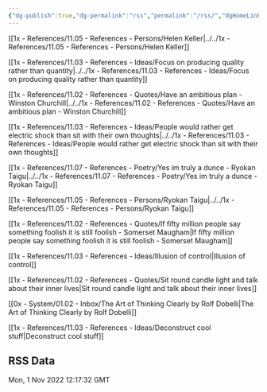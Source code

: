 ```yaml
---
{"dg-publish":true,"dg-permalink":"rss","permalink":"/rss/","dgHomeLink":true,"dgPassFrontmatter":false,"dgShowBacklinks":false,"dgShowLocalGraph":false,"dgShowInlineTitle":true}
---
```




[[1x - References/11.05 - References - Persons/Helen Keller|../../1x - References/11.05 - References - Persons/Helen Keller]]

[[1x - References/11.03 - References - Ideas/Focus on producing quality rather than quantity|../../1x - References/11.03 - References - Ideas/Focus on producing quality rather than quantity]]

[[1x - References/11.02 - References - Quotes/Have an ambitious plan - Winston Churchill|../../1x - References/11.02 - References - Quotes/Have an ambitious plan - Winston Churchill]]

[[1x - References/11.03 - References - Ideas/People would rather get electric shock than sit with their own thoughts|../../1x - References/11.03 - References - Ideas/People would rather get electric shock than sit with their own thoughts]]

[[1x - References/11.07 - References - Poetry/Yes im truly a dunce - Ryokan Taigu|../../1x - References/11.07 - References - Poetry/Yes im truly a dunce - Ryokan Taigu]]

[[1x - References/11.05 - References - Persons/Ryokan Taigu|../../1x - References/11.05 - References - Persons/Ryokan Taigu]]

[[1x - References/11.02 - References - Quotes/If fifty million people say something foolish it is still foolish - Somerset Maugham|If fifty million people say something foolish it is still foolish - Somerset Maugham]]

[[1x - References/11.03 - References - Ideas/Illusion of control|Illusion of control]]

[[1x - References/11.02 - References - Quotes/Sit round candle light and talk about their inner lives|Sit round candle light and talk about their inner lives]]

[[0x - System/01.02 - Inbox/The Art of Thinking Clearly by Rolf Dobelli|The Art of Thinking Clearly by Rolf Dobelli]]

[[1x - References/11.03 - References - Ideas/Deconstruct cool stuff|Deconstruct cool stuff]]

## RSS Data
<div class='date'>Mon, 1 Nov 2022 12:17:32 GMT</div>
